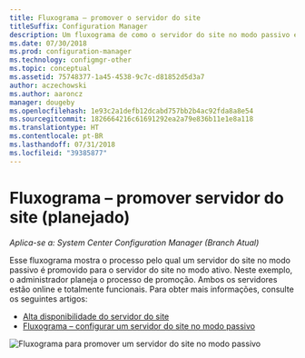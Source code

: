 ```yaml
---
title: Fluxograma – promover o servidor do site
titleSuffix: Configuration Manager
description: Um fluxograma de como o servidor do site no modo passivo é promovido para ativo no Configuration Manager.
ms.date: 07/30/2018
ms.prod: configuration-manager
ms.technology: configmgr-other
ms.topic: conceptual
ms.assetid: 75748377-1a45-4538-9c7c-d81852d5d3a7
author: aczechowski
ms.author: aaroncz
manager: dougeby
ms.openlocfilehash: 1e93c2a1defb12dcabd757bb2b4ac92fda8a8e54
ms.sourcegitcommit: 1826664216c61691292ea2a79e836b11e1e8a118
ms.translationtype: HT
ms.contentlocale: pt-BR
ms.lasthandoff: 07/31/2018
ms.locfileid: "39385877"
---
```

# <a name="flowchart---promote-site-server-planned"></a>Fluxograma – promover servidor do site (planejado)

*Aplica-se a: System Center Configuration Manager (Branch Atual)*

Esse fluxograma mostra o processo pelo qual um servidor do site no modo passivo é promovido para o servidor do site no modo ativo. Neste exemplo, o administrador planeja o processo de promoção. Ambos os servidores estão online e totalmente funcionais. Para obter mais informações, consulte os seguintes artigos:  
- [Alta disponibilidade do servidor do site](/sccm/core/servers/deploy/configure/site-server-high-availability)  
- [Fluxograma – configurar um servidor do site no modo passivo](/sccm/core/servers/deploy/configure/passive-site-server-flowchart)

![Fluxograma para promover um servidor do site no modo passivo](media/promote-site-server.png)
